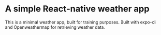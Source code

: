 # A simple React-native weather app

This is a minimal weather app, built for training purposes.
Built with expo-cli and Openweathermap for retrieving weather data.
